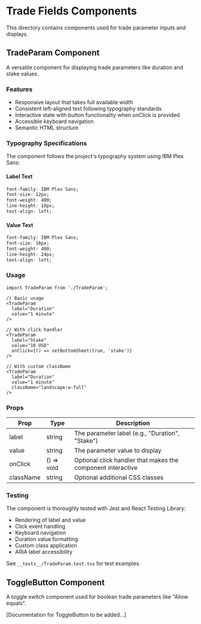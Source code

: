 # Trade Fields Components

This directory contains components used for trade parameter inputs and displays.

## TradeParam Component

A versatile component for displaying trade parameters like duration and stake values.

### Features

- Responsive layout that takes full available width
- Consistent left-aligned text following typography standards
- Interactive state with button functionality when onClick is provided
- Accessible keyboard navigation
- Semantic HTML structure

### Typography Specifications

The component follows the project's typography system using IBM Plex Sans:

#### Label Text
```css
font-family: IBM Plex Sans;
font-size: 12px;
font-weight: 400;
line-height: 18px;
text-align: left;
```

#### Value Text
```css
font-family: IBM Plex Sans;
font-size: 16px;
font-weight: 400;
line-height: 24px;
text-align: left;
```

### Usage

```tsx
import TradeParam from './TradeParam';

// Basic usage
<TradeParam
  label="Duration"
  value="1 minute"
/>

// With click handler
<TradeParam
  label="Stake"
  value="10 USD"
  onClick={() => setBottomSheet(true, 'stake')}
/>

// With custom className
<TradeParam
  label="Duration"
  value="1 minute"
  className="landscape:w-full"
/>
```

### Props

| Prop | Type | Description |
|------|------|-------------|
| label | string | The parameter label (e.g., "Duration", "Stake") |
| value | string | The parameter value to display |
| onClick | () => void | Optional click handler that makes the component interactive |
| className | string | Optional additional CSS classes |

### Testing

The component is thoroughly tested with Jest and React Testing Library:

- Rendering of label and value
- Click event handling
- Keyboard navigation
- Duration value formatting
- Custom class application
- ARIA label accessibility

See `__tests__/TradeParam.test.tsx` for test examples.

## ToggleButton Component

A toggle switch component used for boolean trade parameters like "Allow equals".

[Documentation for ToggleButton to be added...]
